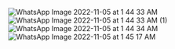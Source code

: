 ![WhatsApp Image 2022-11-05 at 1 44 33 AM](https://user-images.githubusercontent.com/56400384/200066578-f4bd6b2f-1d7a-4c9b-a6db-6982d73f27cc.jpeg)
![WhatsApp Image 2022-11-05 at 1 44 33 AM (1)](https://user-images.githubusercontent.com/56400384/200066584-3be8b0ba-85b5-4b21-bd18-f7a07ce6bbf0.jpeg)
![WhatsApp Image 2022-11-05 at 1 44 34 AM](https://user-images.githubusercontent.com/56400384/200066591-16c31c59-1165-4d66-8f27-5d612946ad20.jpeg)
![WhatsApp Image 2022-11-05 at 1 45 17 AM](https://user-images.githubusercontent.com/56400384/200066595-f0d010f5-fa5e-4575-afdb-dc33a0316c20.jpeg)
